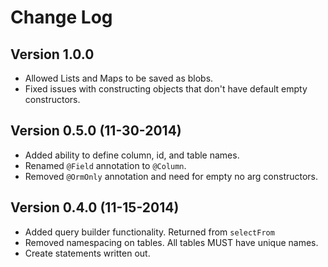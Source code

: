 # Change Log

## Version 1.0.0

- Allowed Lists and Maps to be saved as blobs.
- Fixed issues with constructing objects that don't have default empty constructors.

## Version 0.5.0 (11-30-2014)

- Added ability to define column, id, and table names.
- Renamed `@Field` annotation to `@Column`.
- Removed `@OrmOnly` annotation and need for empty no arg constructors.

## Version 0.4.0 (11-15-2014)

- Added query builder functionality. Returned from `selectFrom`
- Removed namespacing on tables. All tables MUST have unique names.
- Create statements written out.

